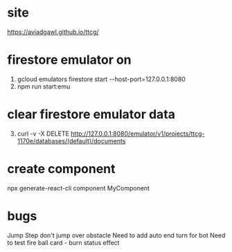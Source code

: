 # site
https://aviadgawl.github.io/ttcg/

# firestore emulator on
1) gcloud emulators firestore start --host-port=127.0.0.1:8080
2) npm run start:emu

# clear firestore emulator data
3) curl -v -X DELETE http://127.0.0.1:8080/emulator/v1/projects/ttcg-1170e/databases/(default)/documents

# create component
npx generate-react-cli component MyComponent

# bugs
Jump Step don't jump over obstacle
Need to add auto end turn for bot
Need to test fire ball card - burn status effect